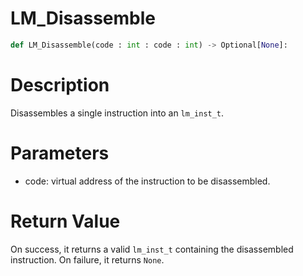 # LM_Disassemble

```python
def LM_Disassemble(code : int : code : int) -> Optional[None]:
```

# Description

Disassembles a single instruction into an `lm_inst_t`.

# Parameters

- code: virtual address of the instruction to be disassembled.

# Return Value

On success, it returns a valid `lm_inst_t` containing the disassembled instruction. On failure, it returns `None`.

